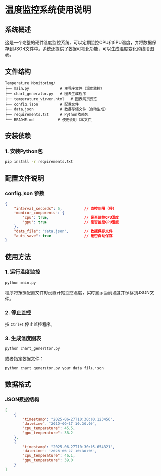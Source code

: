 # 温度监控系统使用说明

## 系统概述
这是一个完整的硬件温度监控系统，可以定期监控CPU和GPU温度，并将数据保存到JSON文件中。系统还提供了数据可视化功能，可以生成温度变化的线段图表。

## 文件结构
```
Temperature Monitoring/
├── main.py              # 主程序文件（温度监控）
├── chart_generator.py   # 图表生成程序
├── temperature_viewer.html   # 图表网页预览
├── config.json          # 配置文件
├── data.json            # 数据存储文件（自动生成）
├── requirements.txt     # Python依赖包
└── README.md           # 使用说明（本文件）
```

## 安装依赖

### 1. 安装Python包
```bash
pip install -r requirements.txt
```


## 配置文件说明

### config.json 参数
```json
{
    "interval_seconds": 5,          // 监控间隔（秒）
    "monitor_components": {
        "cpu": true,                // 是否监控CPU温度
        "gpu": true                 // 是否监控GPU温度
    },
    "data_file": "data.json",       // 数据保存文件
    "auto_save": true               // 是否自动保存
}
```

## 使用方法

### 1. 运行温度监控
```bash
python main.py
```

程序将按照配置文件的设置开始监控温度，实时显示当前温度并保存到JSON文件。

### 2. 停止监控
按 `Ctrl+C` 停止监控程序。

### 3. 生成温度图表
```bash
python chart_generator.py
```

或者指定数据文件：
```bash
python chart_generator.py your_data_file.json
```

## 数据格式

### JSON数据结构
```json
[
    {
        "timestamp": "2025-06-27T10:30:00.123456",
        "datetime": "2025-06-27 10:30:00",
        "cpu_temperature": 45.5,
        "gpu_temperature": 38.2
    },
    {
        "timestamp": "2025-06-27T10:30:05.654321",
        "datetime": "2025-06-27 10:30:05",
        "cpu_temperature": 46.1,
        "gpu_temperature": 39.0
    }
]
```

